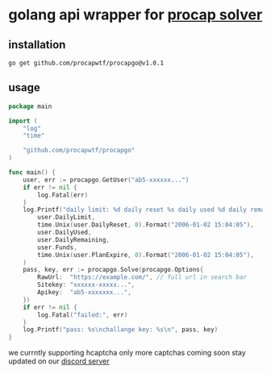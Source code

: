 # golang api wrapper for [procap solver](https://procap.wtf)

## installation

`go get github.com/procapwtf/procapgo@v1.0.1`

## usage

```go
package main

import (
	"log"
	"time"

	"github.com/procapwtf/procapgo"
)

func main() {
	user, err := procapgo.GetUser("ab5-xxxxxx...")
	if err != nil {
		log.Fatal(err)
	}
	log.Printf("daily limit: %d daily reset %s daily used %d daily remaining %d funds %f expire %s\n",
		user.DailyLimit,
		time.Unix(user.DailyReset, 0).Format("2006-01-02 15:04:05"),
		user.DailyUsed,
		user.DailyRemaining,
		user.Funds,
		time.Unix(user.PlanExpire, 0).Format("2006-01-02 15:04:05"),
	)
	pass, key, err := procapgo.Solve(procapgo.Options{
		RawUrl:  "https://example.com/", // full url in search bar
		Sitekey: "xxxxxx-xxxxx...",
		Apikey:  "ab5-xxxxxxx...",
	})
	if err != nil {
		log.Fatal("failed:", err)
	}
	log.Printf("pass: %s\nchallange key: %s\n", pass, key)
}

```

we currntly supporting hcaptcha only
more captchas coming soon stay updated on our [discord server](https://discord.gg/procap)
